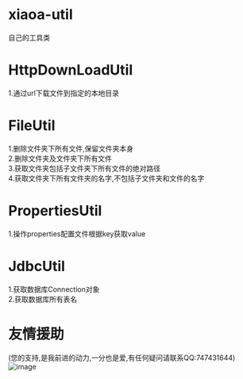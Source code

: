 # xiaoa-util
自己的工具类

# HttpDownLoadUtil  
1.通过url下载文件到指定的本地目录 

# FileUtil  
1.删除文件夹下所有文件,保留文件夹本身  
2.删除文件夹及文件夹下所有文件  
3.获取文件夹包括子文件夹下所有文件的绝对路径  
4.获取文件夹下所有文件夹的名字,不包括子文件夹和文件的名字

# PropertiesUtil  
1.操作properties配置文件根据key获取value  

# JdbcUtil  
1.获取数据库Connection对象  
2.获取数据库所有表名  

# 友情援助  
(您的支持,是我前进的动力,一分也是爱,有任何疑问请联系QQ:747431644)  
![image](https://github.com/niyite/image/blob/master/1552375153915.jpg)